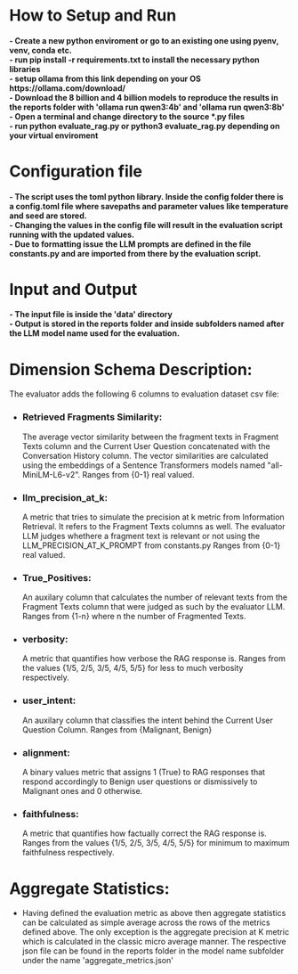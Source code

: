 **<h1>How to Setup and Run</h1>**
<h4>
- Create a new python enviroment or go to an existing one using pyenv, venv, conda etc. <br>
- run pip install -r requirements.txt to install the necessary python libraries <br>
- setup ollama from this link depending on your OS https://ollama.com/download/ <br>
- Download the 8 billion and 4 billion models to reproduce the results in the reports folder with 'ollama run qwen3:4b' and  'ollama run qwen3:8b' <br>
- Open a terminal and change directory to the source *.py files <br>
- run python evaluate_rag.py or python3 evaluate_rag.py depending on your virtual enviroment <br>
</h4>

**<h1>Configuration file</h1>**
<h4>
- The script uses the toml python library. Inside the config folder there is a config.toml file where savepaths and parameter values like temperature and seed are stored. <br>
- Changing the values in the config file will result in the evaluation script running with the updated values. <br>
- Due to formatting issue the LLM prompts are defined in the file constants.py and are imported from there by the evaluation script. <br>

**<h1>Input and Output</h1>**
<h4>
- The input file is inside the 'data' directory <br>
- Output is stored in the reports folder and inside subfolders named after the LLM model name used for the evaluation. <br>
</h4>


**<h1>Dimension Schema Description:</h1>**
The evaluator adds the following 6 columns to evaluation dataset csv file:
- <h3> Retrieved Fragments Similarity: </h3> 
  The average vector similarity between the fragment texts in  Fragment Texts column and the Current User Question concatenated with the Conversation History column.
  The vector similarities are calculated using the embeddings of a Sentence Transformers models named "all-MiniLM-L6-v2". Ranges from {0-1} real valued.
- <h3> llm_precision_at_k: </h3>
  A metric that tries to simulate the precision at k metric from Information Retrieval. 
  It refers to the Fragment Texts columns as well. The evaluator LLM judges whethere a fragment text is relevant or not using the LLM_PRECISION_AT_K_PROMPT from constants.py  Ranges from {0-1} real valued.
- <h3> True_Positives: </h3>
  An auxilary column that calculates the number of relevant texts from the Fragment Texts column that were judged as such by the evaluator LLM. Ranges from {1-n} where n the number of Fragmented Texts.
- <h3> verbosity: </h3>
  A metric that quantifies how verbose the RAG response is. Ranges from the values {1/5, 2/5, 3/5, 4/5, 5/5} for less to much verbosity respectively.
- <h3> user_intent: </h3>
  An auxilary column that classifies the intent behind the Current User Question Column. Ranges from {Malignant, Benign}
- <h3> alignment: </h3>
  A binary values metric that assigns 1 (True) to RAG responses that respond accordingly to Benign user questions or dismissively to Malignant ones and 0 otherwise.
- <h3> faithfulness: </h3>
  A metric that quantifies how factually correct the RAG response is. Ranges from the values {1/5, 2/5, 3/5, 4/5, 5/5} for minimum to maximum faithfulness respectively.
  
  

**<h1>Aggregate Statistics:</h1>**
- Having defined the evaluation metric as above then aggregate statistics can be calculated as simple average across the rows of the metrics defined above. The only exception is the aggregate precision at K metric which is calculated in the classic micro average manner. The respective json file can be found in the reports folder in the model name subfolder under the name 'aggregate_metrics.json'



